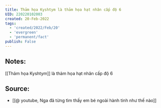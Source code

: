 ```yaml
---
title: Thảm họa Kyshtym là thảm họa hạt nhân cấp độ 6
UID: 220220102003
created: 20-Feb-2022
tags:
  - 'created/2022/Feb/20'
  - 'evergreen'
  - 'permanent/fact'
publish: False
---
```

## Notes:
[[Thảm họa Kyshtym]] là thảm họa hạt nhân cấp độ 6

## Source:
- [[@ youtube, Nga đã từng tìm thấy em bé ngoài hành tinh như thế nào]]


